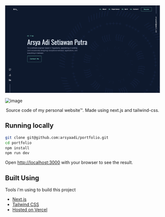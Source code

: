 <p align="center">
  <img src="/public/preview.png" alt='preview'>
</p>

<p>
  <img width="448" alt="image" src="https://github.com/arsyaadi/portfolio/assets/70152123/11613df0-2ca7-4dc5-b9cf-c610f727b029">
</p>


<p align="center">
  Source code of my personal website™</a>. Made using next.js and tailwind-css.
</p>

## Running locally

```bash
git clone git@github.com:arsyaadi/portfolio.git
cd portfolio
npm install
npm run dev
```

Open [http://localhost:3000](http://localhost:3000) with your browser to see the result.

## Built Using

Tools i'm using to build this project

- [Next.js](https://nextjs.org/)
- [Tailwind CSS](https://tailwindcss.com/)
- [Hosted on Vercel](https://vercel.com)

